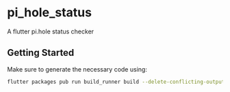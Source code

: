 # pi_hole_status

A flutter pi.hole status checker

## Getting Started

Make sure to generate the necessary code using:

```bash
flutter packages pub run build_runner build --delete-conflicting-outputs
```

